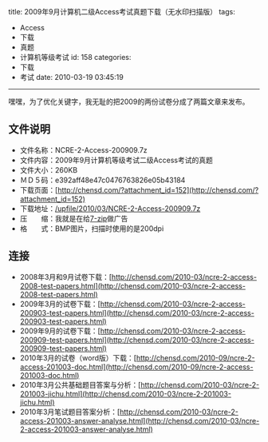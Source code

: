 title: 2009年9月计算机二级Access考试真题下载（无水印扫描版）
tags:
  - Access
  - 下载
  - 真题
  - 计算机等级考试
id: 158
categories:
  - 下载
  - 考试
date: 2010-03-19 03:45:19
---

嘿嘿，为了优化关键字，我无耻的把2009的两份试卷分成了两篇文章来发布。

<!--more-->

## 文件说明

<div id="_mcePaste">

*   文件名称：NCRE-2-Access-200909.7z
*   文件内容：2009年9月计算机等级考试二级Access考试的真题
*   文件大小：260KB
*   ＭＤ５码：e392aff48e47c0476763826e05b43184
*   下载页面：[http://chensd.com/?attachment_id=152](http://chensd.com/?attachment_id=152)
*   下载地址：[/upfile/2010/03/NCRE-2-Access-200909.7z](/upfile/2010/03/NCRE-2-Access-200909.7z)
*   压　　缩：我就是在给[7-zip](http://www.7-zip.org/)做广告
*   格　　式：BMP图片，扫描时使用的是200dpi

## 连接

<div>

*   2008年3月和9月试卷下载：[http://chensd.com/2010-03/ncre-2-access-2008-test-papers.html](http://chensd.com/2010-03/ncre-2-access-2008-test-papers.html)
*   2009年3月的试卷下载：[http://chensd.com/2010-03/ncre-2-access-200903-test-papers.html](http://chensd.com/2010-03/ncre-2-access-200903-test-papers.html)
*   2009年9月的试卷下载：[http://chensd.com/2010-03/ncre-2-access-200909-test-papers.html](http://chensd.com/2010-03/ncre-2-access-200909-test-papers.html)
*   2010年3月的试卷（word版）下载：[http://chensd.com/2010-09/ncre-2-access-201003-doc.html](http://chensd.com/2010-09/ncre-2-access-201003-doc.html)
*   2010年3月公共基础题目答案与分析：[http://chensd.com/2010-03/ncre-2-201003-jichu.html](http://chensd.com/2010-03/ncre-2-201003-jichu.html)
*   2010年3月笔试题目答案分析：[http://chensd.com/2010-03/ncre-2-access-201003-answer-analyse.html](http://chensd.com/2010-03/ncre-2-access-201003-answer-analyse.html)
</div>
</div>